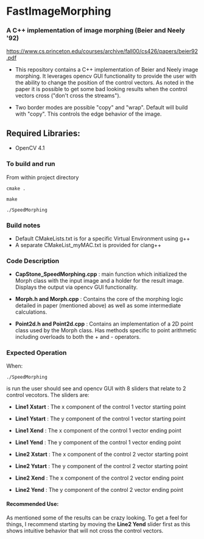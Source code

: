 # FastImageMorphing


### A C++ implementation of image morphing (Beier and Neely '92)
https://www.cs.princeton.edu/courses/archive/fall00/cs426/papers/beier92.pdf

- This repository contains a C++ implementation of Beier and Neely image morphing.  It leverages opencv GUI functionality to provide the user with the ability to change the position of the control vectors.  As noted in the paper it is possible to get some bad looking results when the control vectors cross ("don't cross the streams").


- Two border modes are possible "copy" and "wrap".  Default will build with "copy".  This controls the edge behavior of the image.



## Required Libraries:
- OpenCV 4.1

### To build and run
From within project directory
```
cmake .
```
```
make
```
```
./SpeedMorphing
```

### Build notes
- Default CMakeLists.txt is for a specific Virtual Environment using g++
- A separate CMakeList_myMAC.txt is provided for clang++


### Code Description
- **CapStone_SpeedMorphing.cpp** : main function which initialized the Morph class with the input image and a holder for the result image.  Displays the output via opencv GUI functionality.

- **Morph.h and Morph.cpp** : Contains the core of the morphing logic detailed in paper (mentioned above) as well as some intermediate calculations.

- **Point2d.h and Point2d.cpp** : Contains an implementation of a 2D point class used by the Morph class. Has methods specific to point arithmetic including overloads to both the + and - operators.

### Expected Operation
When:
```
./SpeedMorphing
```
is run the user should see and opencv GUI with 8 sliders that relate to 2 control vecotors.  The sliders are:
- **Line1 Xstart** : The x component of the control 1 vector starting point 
- **Line1 Ystart** : The y component of the control 1 vector starting point 
- **Line1 Xend** : The x component of the control 1 vector ending point 
- **Line1 Yend** : The y component of the control 1 vector ending point 

- **Line2 Xstart** : The x component of the control 2 vector starting point 
- **Line2 Ystart** : The y component of the control 2 vector starting point 
- **Line2 Xend** : The x component of the control 2 vector ending point 
- **Line2 Yend** : The y component of the control 2 vector ending point 

#### Recommended Use:
As mentioned some of the results can be crazy looking.  To get a feel for things, I recommend starting by moving the **Line2 Yend** slider first as this shows intuitive behavior that will not cross the control vectors.


